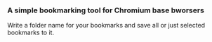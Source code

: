### A simple bookmarking tool for Chromium base bworsers
Write a folder name for your bookmarks and save all or just selected bookmarks to it.